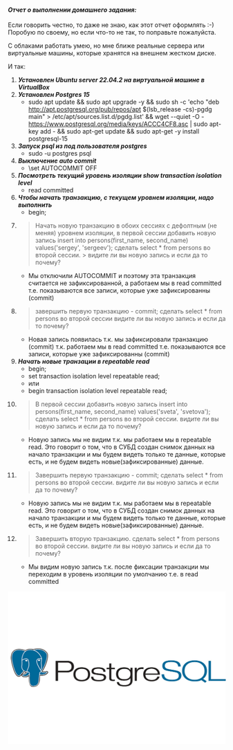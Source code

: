 #### *Отчет о выполнении домашнего задания:*

Если говорить честно, то даже не знаю, как этот отчет оформлять :-)
Поробую по своему, но если что-то не так, то поправьте пожалуйста.


С облаками работать умею, но мне ближе реальные сервера или виртуальные машины, которые хранятся на внешнем жестком диске.  

И так:
1. **_Установлен Ubuntu server 22.04.2 на виртуальной машине в VirtualBox_**  
1. **_Установлен Postgres 15_**  
    * sudo apt update && sudo apt upgrade -y && sudo sh -c 'echo "deb http://apt.postgresql.org/pub/repos/apt $(lsb_release -cs)-pgdg main" > /etc/apt/sources.list.d/pgdg.list' && wget --quiet -O - https://www.postgresql.org/media/keys/ACCC4CF8.asc | sudo apt-key add - && sudo apt-get update && sudo apt-get -y install postgresql-15
1. **_Запуск psql из под пользователя postgres_**  
    * sudo -u postgres psql
1. **_Выключение auto commit_**  
    * \set AUTOCOMMIT OFF
1. **_Посмотреть текущий уровень изоляции show transaction isolation level_**  
    * read committed
1. **_Чтобы начать транзакцию, с текущем уровнем изоляции, надо выполнить_**  
    * begin;
1. > Начать новую транзакцию в обоих сессиях с дефолтным (не меняя) уровнем изоляции, в первой сессии добавить новую запись insert into persons(first_name, second_name) values('sergey', 'sergeev'); сделать select * from persons во второй сессии. > видите ли вы новую запись и если да то почему?  
    * Мы отключили AUTOCOMMIT и поэтому эта транзакция считается не зафиксированной, а работаем мы в read committed т.е. показываются все записи, которые уже зафиксированны (commit)
1. > завершить первую транзакцию - commit; сделать select * from persons во второй сессии видите ли вы новую запись и если да то почему? 
    * Новая запись появилась т.к. мы зафиксировали транзакцию (commit) т.к. работаем мы в read committed т.е. показываются все записи, которые уже зафиксированны (commit)
1. **_Начать новые транзации в repeatable read_**  
    * begin;
    * set transaction isolation level repeatable read;
    * или
    * begin transaction isolation level repeatable read;
1. > В первой сессии добавить новую запись insert into persons(first_name, second_name) values('sveta', 'svetova'); сделать select * from persons во второй сессии. видите ли вы новую запись и если да то почему?  
    * Новую запись мы не видим т.к. мы работаем мы в repeatable read. Это говорит о том, что в СУБД создан снимок данных на начало транзакции и мы будем видеть только те данные, которые есть, и не будем видеть новые(зафиксированные) данные. 
1. > Завершить первую транзакцию - commit; сделать select * from persons во второй сессии. видите ли вы новую запись и если да то почему?
    * Новую запись мы не видим т.к. мы работаем мы в repeatable read. Это говорит о том, что в СУБД создан снимок данных на начало транзакции и мы будем видеть только те данные, которые есть, и не будем видеть новые(зафиксированные) данные. 
1. > Завершить вторую транзакцию. сделать select * from persons во второй сессии. видите ли вы новую запись и если да то почему? 
    * Мы видим новую запись т.к. после фиксации транзакции мы переходим в уровень изоляции по умолчанию т.е. в read committed
    
<kbd>
  <img src="/Images/PostgreSQL.jpeg" />
</kbd>
